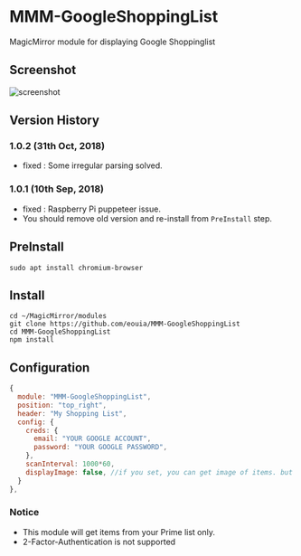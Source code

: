 # MMM-GoogleShoppingList
MagicMirror module for displaying Google Shoppinglist

## Screenshot
![screenshot](https://github.com/eouia/MMM-GoogleShoppingList/blob/master/screenshot.png?raw=true)

## Version History
### **1.0.2** (31th Oct, 2018)
- fixed : Some irregular parsing solved.
### **1.0.1** (10th Sep, 2018)
- fixed : Raspberry Pi puppeteer issue.
- You should remove old version and re-install from `PreInstall` step.

## PreInstall
```shell
sudo apt install chromium-browser
```

## Install
```shell
cd ~/MagicMirror/modules
git clone https://github.com/eouia/MMM-GoogleShoppingList
cd MMM-GoogleShoppingList
npm install
```

## Configuration
```javascript
{
  module: "MMM-GoogleShoppingList",
  position: "top_right",
  header: "My Shopping List",
  config: {
    creds: {
      email: "YOUR GOOGLE ACCOUNT",
      password: "YOUR GOOGLE PASSWORD",
    },
    scanInterval: 1000*60,
    displayImage: false, //if you set, you can get image of items. but very ugly. I don't recommend.
  }
},
```

### Notice
- This module will get items from your Prime list only.
- 2-Factor-Authentication is not supported
